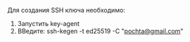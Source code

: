 Для создания SSH ключа необходимо:
1) Запустить key-agent
2) ВВедите: ssh-kegen -t ed25519 -C "pochta@gmail.com"